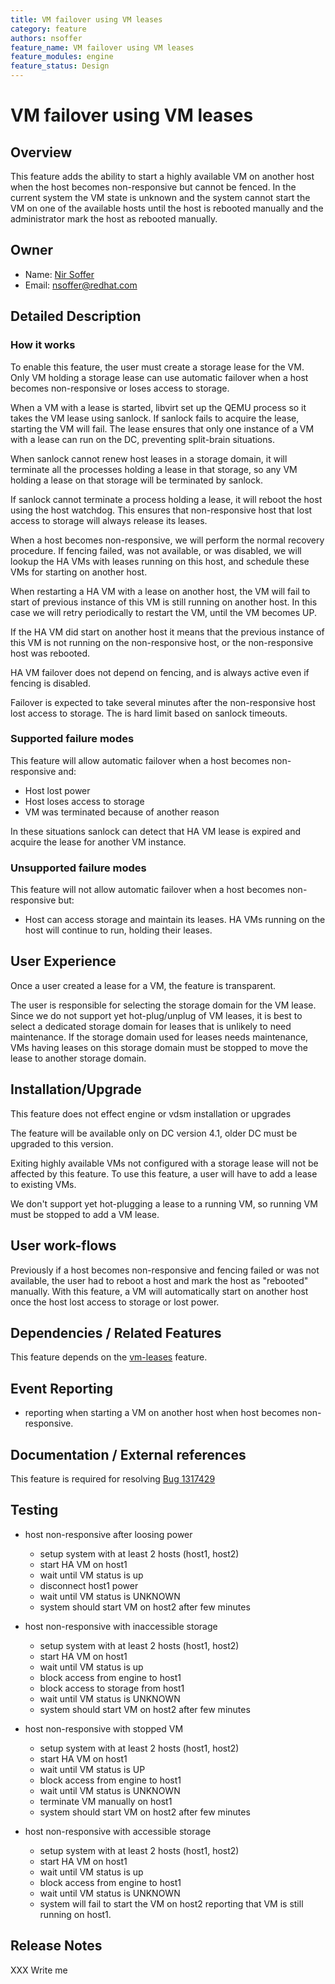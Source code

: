 ```yaml
---
title: VM failover using VM leases
category: feature
authors: nsoffer
feature_name: VM failover using VM leases
feature_modules: engine
feature_status: Design
---
```


# VM failover using VM leases


## Overview

This feature adds the ability to start a highly available VM on another
host when the host becomes non-responsive but cannot be fenced.  In the
current system the VM state is unknown and the system cannot start the
VM on one of the available hosts until the host is rebooted manually and
the administrator mark the host as rebooted manually.

## Owner

- Name: [Nir Soffer](https://github.com/nirs)
- Email: <nsoffer@redhat.com>


## Detailed Description


### How it works

To enable this feature, the user must create a storage lease for the VM.
Only VM holding a storage lease can use automatic failover when a host
becomes non-responsive or loses access to storage.

When a VM with a lease is started, libvirt set up the QEMU process so it
takes the VM lease using sanlock. If sanlock fails to acquire the lease,
starting the VM will fail.  The lease ensures that only one instance of
a VM with a lease can run on the DC, preventing split-brain situations.

When sanlock cannot renew host leases in a storage domain, it will
terminate all the processes holding a lease in that storage, so any VM
holding a lease on that storage will be terminated by sanlock.

If sanlock cannot terminate a process holding a lease, it will reboot
the host using the host watchdog. This ensures that non-responsive host
that lost access to storage will always release its leases.

When a host becomes non-responsive, we will perform the normal recovery
procedure.  If fencing failed, was not available, or was disabled, we
will lookup the HA VMs with leases running on this host, and schedule
these VMs for starting on another host.

When restarting a HA VM with a lease on another host, the VM will fail
to start of previous instance of this VM is still running on another
host.  In this case we will retry periodically to restart the VM, until
the VM becomes UP.

If the HA VM did start on another host it means that the previous
instance of this VM is not running on the non-responsive host, or the
non-responsive host was rebooted.

HA VM failover does not depend on fencing, and is always active even if
fencing is disabled.

Failover is expected to take several minutes after the non-responsive
host lost access to storage. The is hard limit based on sanlock
timeouts.


### Supported failure modes

This feature will allow automatic failover when a host becomes
non-responsive and:

- Host lost power
- Host loses access to storage
- VM was terminated because of another reason

In these situations sanlock can detect that HA VM lease is expired and
acquire the lease for another VM instance.


### Unsupported failure modes

This feature will not allow automatic failover when a host becomes
non-responsive but:

- Host can access storage and maintain its leases. HA VMs running on the
host will continue to run, holding their leases.


## User Experience

Once a user created a lease for a VM, the feature is transparent.

The user is responsible for selecting the storage domain for the VM
lease. Since we do not support yet hot-plug/unplug of VM leases, it is
best to select a dedicated storage domain for leases that is unlikely to
need maintenance. If the storage domain used for leases needs
maintenance, VMs having leases on this storage domain must be stopped to
move the lease to another storage domain.


## Installation/Upgrade

This feature does not effect engine or vdsm installation or upgrades

The feature will be available only on DC version 4.1, older DC must be
upgraded to this version.

Exiting highly available VMs not configured with a storage lease will
not be affected by this feature.  To use this feature, a user will have
to add a lease to existing VMs.

We don't support yet hot-plugging a lease to a running VM, so running VM
must be stopped to add a VM lease.


## User work-flows

Previously if a host becomes non-responsive and fencing failed or was
not available, the user had to reboot a host and mark the host as
"rebooted" manually. With this feature, a VM will automatically start on
another host once the host lost access to storage or lost power.


## Dependencies / Related Features

This feature depends on the [vm-leases](../storage/vm-leases/)
feature.


## Event Reporting

- reporting when starting a VM on another host when host becomes
  non-responsive.


## Documentation / External references

This feature is required for resolving
[Bug 1317429](https://bugzilla.redhat.com/1317429)

## Testing

- host non-responsive after loosing power
  - setup system with at least 2 hosts (host1, host2)
  - start HA VM on host1
  - wait until VM status is up
  - disconnect host1 power
  - wait until VM status is UNKNOWN
  - system should start VM on host2 after few minutes

- host non-responsive with inaccessible storage
  - setup system with at least 2 hosts (host1, host2)
  - start HA VM on host1
  - wait until VM status is up
  - block access from engine to host1
  - block access to storage from host1
  - wait until VM status is UNKNOWN
  - system should start VM on host2 after few minutes

- host non-responsive with stopped VM
  - setup system with at least 2 hosts (host1, host2)
  - start HA VM on host1
  - wait until VM status is UP
  - block access from engine to host1
  - wait until VM status is UNKNOWN
  - terminate VM manually on host1
  - system should start VM on host2 after few minutes

- host non-responsive with accessible storage
  - setup system with at least 2 hosts (host1, host2)
  - start HA VM on host1
  - wait until VM status is up
  - block access from engine to host1
  - wait until VM status is UNKNOWN
  - system will fail to start the VM on host2 reporting that VM is still
    running on host1.


## Release Notes

XXX Write me
